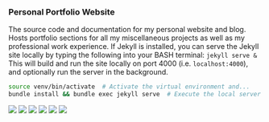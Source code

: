 ### Personal Portfolio Website

The source code and documentation for my personal website and blog. Hosts portfolio sections for all my miscellaneous projects as well as my professional work experience. 
If Jekyll is installed, you can serve the Jekyll site locally by typing the following into your BASH terminal: `jekyll serve &` This will build and run the site locally on port 4000 (i.e. `localhost:4000`), and optionally run the server in the background.

```bash
source venv/bin/activate  # Activate the virtual environment and...
bundle install && bundle exec jekyll serve  # Execute the local server
```
<img src="https://img.shields.io/badge/version-final-blue.svg" /> <img src="https://img.shields.io/badge/type-portfolio-yellow.svg" /> <img src="https://img.shields.io/badge/type-blog,%20portfolio-brightgreen.svg" /> <img src="https://img.shields.io/badge/license-GNU-red.svg" /> <img src="https://img.shields.io/badge/status-complete-ff69b4.svg" /> <img src="https://img.shields.io/badge/maintainer-FlatlanderWoman-informational.svg" />
